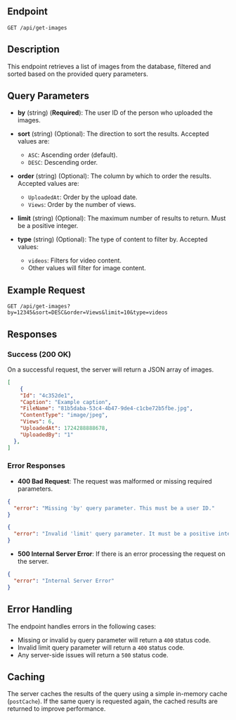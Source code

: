 ## Endpoint

`GET /api/get-images`

## Description

This endpoint retrieves a list of images from the database, filtered and sorted based on the provided query parameters.

## Query Parameters
- **by** (string) (**Required**): The user ID of the person who uploaded the images.

- **sort** (string) (Optional): The direction to sort the results. Accepted values are:
    - `ASC`: Ascending order (default).
    - `DESC`: Descending order.
- **order** (string) (Optional): The column by which to order the results. Accepted values are:
    - `UploadedAt`: Order by the upload date.
    - `Views`: Order by the number of views.
- **limit** (string) (Optional): The maximum number of results to return. Must be a positive integer.
- **type** (string) (Optional): The type of content to filter by. Accepted values:
    - `videos`: Filters for video content.
    - Other values will filter for image content.


## Example Request

```http
GET /api/get-images?by=12345&sort=DESC&order=Views&limit=10&type=videos
```

## Responses

### Success (200 OK)

On a successful request, the server will return a JSON array of images.

```json
[
    {
    "Id": "4c352de1",
    "Caption": "Example caption",
    "FileName": "81b5daba-53c4-4b47-9de4-c1cbe72b5fbe.jpg",
    "ContentType": "image/jpeg",
    "Views": 6,
    "UploadedAt": 1724288888678,
    "UploadedBy": "1"
  },
]
```

### Error Responses

- **400 Bad Request**: The request was malformed or missing required parameters.

```json
{
  "error": "Missing 'by' query parameter. This must be a user ID."
}
```

```json
{
  "error": "Invalid 'limit' query parameter. It must be a positive integer."
}
```

- **500 Internal Server Error**: If there is an error processing the request on the server.

```json
{
  "error": "Internal Server Error"
}
```

## Error Handling

The endpoint handles errors in the following cases:

- Missing or invalid `by` query parameter will return a `400` status code.
- Invalid limit query parameter will return a `400` status code.
- Any server-side issues will return a `500` status code.

## Caching

The server caches the results of the query using a simple in-memory cache (`postCache`). If the same query is requested again, the cached results are returned to improve performance.